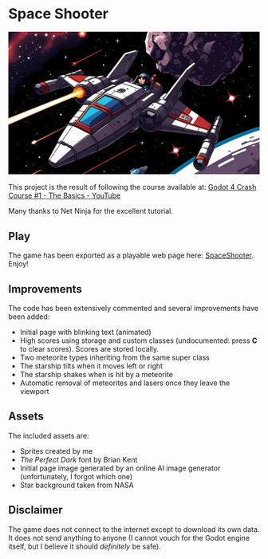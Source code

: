 # Space Shooter

![splashscreen.jpg](assets/splashscreen.jpg)

This project is the result of following the course available at:
[Godot 4 Crash Course #1 - The Basics - YouTube](https://www.youtube.com/watch?v=q7wlSvt0JIc)

Many thanks to Net Ninja for the excellent tutorial.

## Play

The game has been exported as a playable web page here: [SpaceShooter](https://fillumina.github.io/spaceshooter/). Enjoy!

## Improvements

The code has been extensively commented and several improvements have been added:

* Initial page with blinking text (animated)
* High scores using storage and custom classes (undocumented: press **C** to clear scores). Scores are stored locally.
* Two meteorite types inheriting from the same super class
* The starship tilts when it moves left or right
* The starship shakes when is hit by a meteorite
* Automatic removal of meteorites and lasers once they leave the viewport

## Assets

The included assets are:

* Sprites created by me
* *The Perfect Dark* font by Brian Kent
* Initial page image generated by an online AI image generator (unfortunately, I forgot which one)
* Star background taken from NASA

## Disclaimer

The game does not connect to the internet except to download its own data. It does not send anything to anyone (I cannot vouch for the Godot engine itself, but I believe it should *definitely* be safe).
